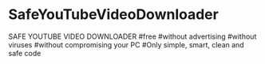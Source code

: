 # SafeYouTubeVideoDownloader

SAFE YOUTUBE VIDEO DOWNLOADER
#free
#without advertising
#without viruses
#without compromising your PC
#Only simple, smart, clean and safe code


